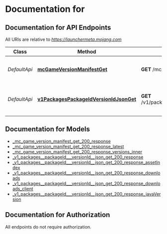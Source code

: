 # Documentation for 

<a name="documentation-for-api-endpoints"></a>
## Documentation for API Endpoints

All URIs are relative to *https://launchermeta.mojang.com*

| Class | Method | HTTP request | Description |
|------------ | ------------- | ------------- | -------------|
| *DefaultApi* | [**mcGameVersionManifestGet**](Apis/DefaultApi.md#mcgameversionmanifestget) | **GET** /mc/game/version_manifest | Get Minecraft version manifest |
*DefaultApi* | [**v1PackagesPackageIdVersionIdJsonGet**](Apis/DefaultApi.md#v1packagespackageidversionidjsonget) | **GET** /v1/packages/{packageId}/{versionId}.json | Get Minecraft version package details |


<a name="documentation-for-models"></a>
## Documentation for Models

 - [_mc_game_version_manifest_get_200_response](./Models/_mc_game_version_manifest_get_200_response.md)
 - [_mc_game_version_manifest_get_200_response_latest](./Models/_mc_game_version_manifest_get_200_response_latest.md)
 - [_mc_game_version_manifest_get_200_response_versions_inner](./Models/_mc_game_version_manifest_get_200_response_versions_inner.md)
 - [_v1_packages__packageId___versionId__json_get_200_response](./Models/_v1_packages__packageId___versionId__json_get_200_response.md)
 - [_v1_packages__packageId___versionId__json_get_200_response_assetIndex](./Models/_v1_packages__packageId___versionId__json_get_200_response_assetIndex.md)
 - [_v1_packages__packageId___versionId__json_get_200_response_downloads](./Models/_v1_packages__packageId___versionId__json_get_200_response_downloads.md)
 - [_v1_packages__packageId___versionId__json_get_200_response_downloads_client](./Models/_v1_packages__packageId___versionId__json_get_200_response_downloads_client.md)
 - [_v1_packages__packageId___versionId__json_get_200_response_javaVersion](./Models/_v1_packages__packageId___versionId__json_get_200_response_javaVersion.md)


<a name="documentation-for-authorization"></a>
## Documentation for Authorization

All endpoints do not require authorization.
